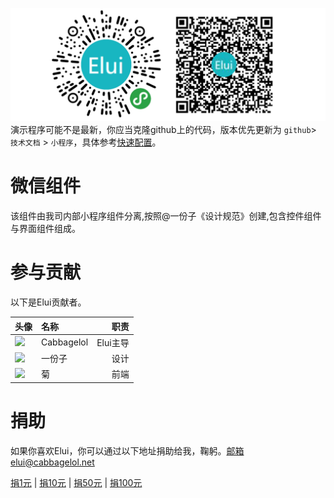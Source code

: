 ![](/assets/imgcode.png)演示程序可能不是最新，你应当克隆github上的代码，版本优先更新为 `github`&gt; `技术文档` &gt; `小程序`，具体参考[快速配置](/kuai-su-pei-zhi.md)。

# 微信组件

该组件由我司内部小程序组件分离,按照@一份子《设计规范》创建,包含控件组件与界面组件组成。

# 参与贡献

以下是Elui贡献者。

| 头像 | 名称 | 职责 |
| :--- | :--- | ---: |
| ![](https://q1.qlogo.cn/g?b=qq&nk=1214617226&s=40&t=1384608689) | Cabbagelol | Elui主导 |
| ![](https://q1.qlogo.cn/g?b=qq&nk=1224619931&s=40&t=1384608689) | 一份子 | 设计 |
| ![](https://q1.qlogo.cn/g?b=qq&nk=1290816367&s=40&t=1384608689) | 菊 | 前端 |


# 捐助

如果你喜欢Elui，你可以通过以下地址捐助给我，鞠躬。邮箱elui@cabbagelol.net

[捐1元](http://hn.cabbagelol.net/blive_pay_hn/index.php?money=100&title=Elui) \| [捐10元](http://hn.cabbagelol.net/blive_pay_hn/index.php?money=1000&title=Elui) \| [捐50元](http://hn.cabbagelol.net/blive_pay_hn/index.php?money=5000&title=Elui) \| [捐100元](http://hn.cabbagelol.net/blive_pay_hn/index.php?money=10000&title=Elui)

